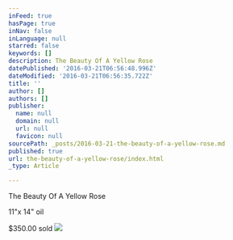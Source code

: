 ```yaml
---
inFeed: true
hasPage: true
inNav: false
inLanguage: null
starred: false
keywords: []
description: The Beauty Of A Yellow Rose
datePublished: '2016-03-21T06:56:48.996Z'
dateModified: '2016-03-21T06:56:35.722Z'
title: ''
author: []
authors: []
publisher:
  name: null
  domain: null
  url: null
  favicon: null
sourcePath: _posts/2016-03-21-the-beauty-of-a-yellow-rose.md
published: true
url: the-beauty-of-a-yellow-rose/index.html
_type: Article

---
```

The Beauty Of A Yellow Rose

11"x 14" oil

$350.00 sold
![](https://the-grid-user-content.s3-us-west-2.amazonaws.com/c6fdb585-29e3-46d5-b44c-164cf79c208b.jpg)